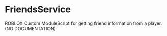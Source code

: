 # FriendsService
ROBLOX Custom ModuleScript for getting friend information from a player. (NO DOCUMENTATION)
